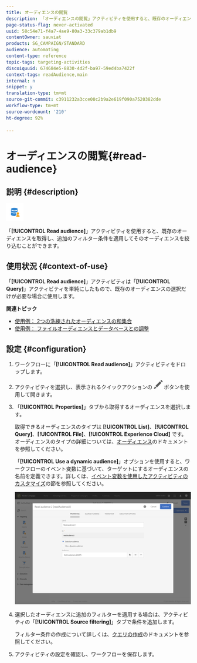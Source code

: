 ```yaml
---
title: オーディエンスの閲覧
description: 「オーディエンスの閲覧」アクティビティを使用すると、既存のオーディエンスを取得し、追加のフィルター条件を適用してそのオーディエンスを絞り込むことができます。
page-status-flag: never-activated
uuid: 58c54e71-f4a7-4ae9-80a3-33c379ab1db9
contentOwner: sauviat
products: SG_CAMPAIGN/STANDARD
audience: automating
content-type: reference
topic-tags: targeting-activities
discoiquuid: 674684e5-8830-4d2f-ba97-59ed4ba7422f
context-tags: readAudience,main
internal: n
snippet: y
translation-type: tm+mt
source-git-commit: c3911232a3cce00c2b9a2e619f090a7520382dde
workflow-type: tm+mt
source-wordcount: '210'
ht-degree: 92%

---
```



# オーディエンスの閲覧{#read-audience}

## 説明 {#description}

![](assets/prefill.png)

「**[!UICONTROL Read audience]**」アクティビティを使用すると、既存のオーディエンスを取得し、追加のフィルター条件を適用してそのオーディエンスを絞り込むことができます。

## 使用状況 {#context-of-use}

「**[!UICONTROL Read audience]**」アクティビティは「**[!UICONTROL Query]**」アクティビティを単純にしたもので、既存のオーディエンスの選択だけが必要な場合に使用します。

**関連トピック**

* [使用例： 2つの洗練されたオーディエンスの和集合](../../automating/using/union-on-two-refined-audiences.md)
* [使用例： ファイルオーディエンスとデータベースとの調整](../../automating/using/reconcile-file-audience-with-database.md)

## 設定 {#configuration}

1. ワークフローに「**[!UICONTROL Read audience]**」アクティビティをドロップします。
1. アクティビティを選択し、表示されるクイックアクションの ![](assets/edit_darkgrey-24px.png) ボタンを使用して開きます。
1. 「**[!UICONTROL Properties]**」タブから取得するオーディエンスを選択します。

   取得できるオーディエンスのタイプは **[!UICONTROL List]**、**[!UICONTROL Query]**、**[!UICONTROL File]**、**[!UICONTROL Experience Cloud]** です。オーディエンスのタイプの詳細については、[オーディエンス](../../audiences/using/about-audiences.md)のドキュメントを参照してください。

   「**[!UICONTROL Use a dynamic audience]**」オプションを使用すると、ワークフローのイベント変数に基づいて、ターゲットにするオーディエンスの名前を定義できます。詳しくは、[イベント変数を使用したアクティビティのカスタマイズ](../../automating/using/calling-a-workflow-with-external-parameters.md#customizing-activities-with-events-variables)の節を参照してください。

   ![](assets/readaudience_activity1.png)

1. 選択したオーディエンスに追加のフィルターを適用する場合は、アクティビティの「**[!UICONTROL Source filtering]**」タブで条件を追加します。

   フィルター条件の作成について詳しくは、[クエリの作成](../../automating/using/editing-queries.md#creating-queries)のドキュメントを参照してください。

1. アクティビティの設定を確認し、ワークフローを保存します。
